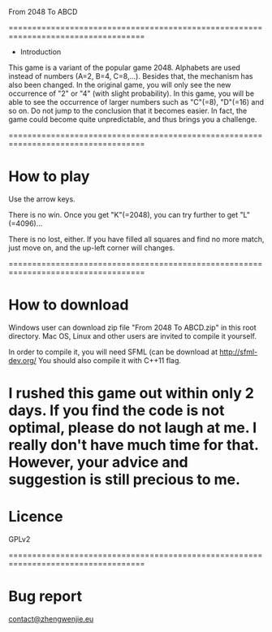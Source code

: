 From 2048 To ABCD

===================================================================================

* Introduction

This game is a variant of the popular game 2048. Alphabets are used instead of numbers (A=2, B=4, C=8,...). Besides that, the mechanism has also been changed. In the original game, you will only see the new occurrence of "2" or "4" (with slight probability). In this game, you will be able to see the occurrence of larger numbers such as "C"(=8), "D"(=16) and so on. Do not jump to the conclusion that it becomes easier. In fact, the game could become quite unpredictable, and thus brings you a challenge. 

===================================================================================

# How to play

Use the arrow keys. 

There is no win. Once you get "K"(=2048), you can try further to get "L"(=4096)...

There is no lost, either. If you have filled all squares and find no more match, just move on, and the up-left corner will changes. 

===================================================================================

# How to download

Windows user can download zip file "From 2048 To ABCD.zip" in this root directory. Mac OS, Linux and other users are invited to compile it yourself.

In order to compile it, you will need SFML (can be download at http://sfml-dev.org/
You should also compile it with C++11 flag.

I rushed this game out within only 2 days. If you find the code is not optimal, please do not laugh at me. I really don't have much time for that. However, your advice and suggestion is still precious to me.
===================================================================================

# Licence 

GPLv2

===================================================================================

# Bug report

contact@zhengwenjie.eu